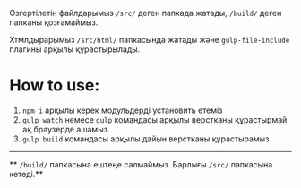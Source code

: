 
Өзгертілетін файлдарымыз `/src/` деген папкада жатады, `/build/` деген папканы қозғамаймыз. 

Хтмлдырарымыз `/src/html/` папкасында жатады және `gulp-file-include` плагины арқылы құрастырылады.


# How to use:

1. `npm i` арқылы керек модульдерді установить етеміз
2. `gulp watch` немесе `gulp` командасы арқылы верстканы құрастырмай ақ браузерде ашамыз.
3. `gulp build` командасы арқылы дайын верстканы құрастырамыз

---

** `/build/` папкасына ештеңе салмаймыз. Барлығы `/src/` папкасына кетеді.**
